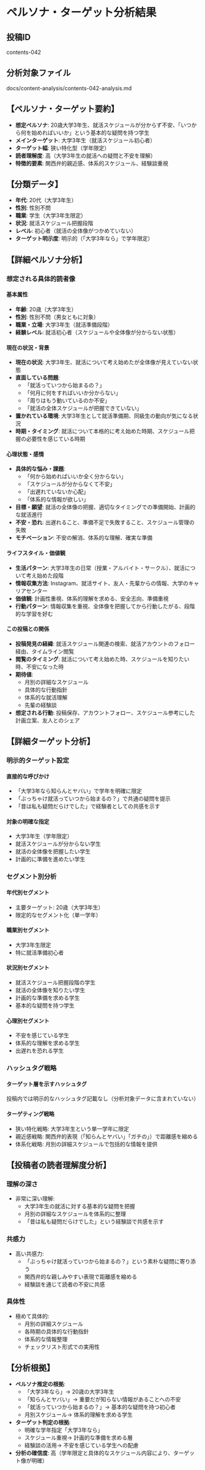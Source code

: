 # ペルソナ・ターゲット分析結果

## 投稿ID
contents-042

## 分析対象ファイル
docs/content-analysis/contents-042-analysis.md

## 【ペルソナ・ターゲット要約】
- **想定ペルソナ**: 20歳大学3年生、就活スケジュールが分からず不安、「いつから何を始めればいいか」という基本的な疑問を持つ学生
- **メインターゲット**: 大学3年生（就活スケジュール初心者）
- **ターゲット幅**: 狭い特化型（学年限定）
- **読者理解度**: 高（大学3年生の就活への疑問と不安を理解）
- **特徴的要素**: 関西弁的親近感、体系的スケジュール、経験談重視

## 【分類データ】
- **年代**: 20代（大学3年生）
- **性別**: 性別不問
- **職業**: 学生（大学3年生限定）
- **状況**: 就活スケジュール把握段階
- **レベル**: 初心者（就活の全体像がつかめていない）
- **ターゲット明示度**: 明示的（「大学3年なら」で学年限定）

## 【詳細ペルソナ分析】

### 想定される具体的読者像
#### 基本属性
- **年齢**: 20歳（大学3年生）
- **性別**: 性別不問（男女ともに対象）
- **職業・立場**: 大学3年生（就活準備段階）
- **経験レベル**: 就活初心者（スケジュールや全体像が分からない状態）

#### 現在の状況・背景
- **現在の状況**: 大学3年生、就活について考え始めたが全体像が見えていない状態
- **直面している問題**: 
  - 「就活っていつから始まるの？」
  - 「何月に何をすればいいか分からない」
  - 「周りはもう動いているのか不安」
  - 「就活の全体スケジュールが把握できていない」
- **置かれている環境**: 大学3年生として就活準備期、同級生の動向が気になる状況
- **時期・タイミング**: 就活について本格的に考え始めた時期、スケジュール把握の必要性を感じている時期

#### 心理状態・感情
- **具体的な悩み・課題**: 
  - 「何から始めればいいか全く分からない」
  - 「スケジュールが分からなくて不安」
  - 「出遅れていないか心配」
  - 「体系的な情報が欲しい」
- **目標・願望**: 就活の全体像の把握、適切なタイミングでの準備開始、計画的な就活進行
- **不安・恐れ**: 出遅れること、準備不足で失敗すること、スケジュール管理の失敗
- **モチベーション**: 不安の解消、体系的な理解、確実な準備

#### ライフスタイル・価値観
- **生活パターン**: 大学3年生の日常（授業・アルバイト・サークル）、就活について考え始めた段階
- **情報収集方法**: Instagram、就活サイト、友人・先輩からの情報、大学のキャリアセンター
- **価値観**: 計画性重視、体系的理解を求める、安全志向、準備重視
- **行動パターン**: 情報収集を重視、全体像を把握してから行動したがる、段階的な学習を好む

#### この投稿との関係
- **投稿発見の経緯**: 就活スケジュール関連の検索、就活アカウントのフォロー経由、タイムライン閲覧
- **閲覧のタイミング**: 就活について考え始めた時、スケジュールを知りたい時、不安になった時
- **期待値**: 
  - 月別の詳細なスケジュール
  - 具体的な行動指針
  - 体系的な就活理解
  - 先輩の経験談
- **想定される行動**: 投稿保存、アカウントフォロー、スケジュール参考にした計画立案、友人とのシェア

## 【詳細ターゲット分析】

### 明示的ターゲット設定
#### 直接的な呼びかけ
- 「大学3年なら知らんとヤバい」で学年を明確に限定
- 「ぶっちゃけ就活っていつから始まるの？」で共通の疑問を提示
- 「昔は私も疑問だらけでした」で経験者としての共感を示す

#### 対象の明確な指定
- 大学3年生（学年限定）
- 就活スケジュールが分からない学生
- 就活の全体像を把握したい学生
- 計画的に準備を進めたい学生

### セグメント別分析
#### 年代別セグメント
- 主要ターゲット: 20歳（大学3年生）
- 限定的なセグメント化（単一学年）

#### 職業別セグメント
- 大学3年生限定
- 特に就活準備初心者

#### 状況別セグメント
- 就活スケジュール把握段階の学生
- 就活の全体像を知りたい学生
- 計画的な準備を求める学生
- 基本的な疑問を持つ学生

#### 心理別セグメント
- 不安を感じている学生
- 体系的な理解を求める学生
- 出遅れを恐れる学生

### ハッシュタグ戦略
#### ターゲット層を示すハッシュタグ
投稿内では明示的なハッシュタグ記載なし（分析対象データに含まれていない）

#### ターゲティング戦略
- 狭い特化戦略: 大学3年生という単一学年に限定
- 親近感戦略: 関西弁的表現（「知らんとヤバい」「ガチの」）で距離感を縮める
- 体系化戦略: 月別の詳細スケジュールで包括的な情報を提供

## 【投稿者の読者理解度分析】
### 理解の深さ
- 非常に深い理解: 
  - 大学3年生の就活に対する基本的な疑問を把握
  - 月別の詳細なスケジュールを体系的に整理
  - 「昔は私も疑問だらけでした」という経験談で共感を示す

### 共感力
- 高い共感力: 
  - 「ぶっちゃけ就活っていつから始まるの？」という素朴な疑問に寄り添う
  - 関西弁的な親しみやすい表現で距離感を縮める
  - 経験談を通じて読者の不安に共感

### 具体性
- 極めて具体的: 
  - 月別の詳細スケジュール
  - 各時期の具体的な行動指針
  - 体系的な情報整理
  - チェックリスト形式での実用性

## 【分析根拠】
- **ペルソナ推定の根拠**: 
  - 「大学3年なら」→ 20歳の大学3年生
  - 「知らんとヤバい」→ 重要だが知らない情報があることへの不安
  - 「就活っていつから始まるの？」→ 基本的な疑問を持つ初心者
  - 月別スケジュール→ 体系的理解を求める学生
- **ターゲット判定の根拠**: 
  - 明確な学年指定「大学3年なら」
  - スケジュール重視→ 計画的な準備を求める層
  - 経験談の活用→ 不安を感じている学生への配慮
- **分析の確信度**: 高（学年限定と具体的なスケジュール内容により、ターゲット像が明確）